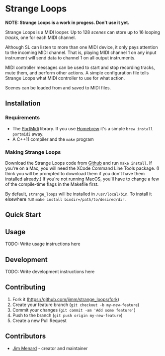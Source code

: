 # Strange Loops

**NOTE: Strange Loops is a work in progess. Don't use it yet.**

Strange Loops is a MIDI looper. Up to 128 _scenes_ can store up to 16
looping _tracks_, one for each MIDI channel.

Although SL can listen to more than one MIDI device, it only pays attention
to the incoming MIDI channel. That is, playing MIDI channel 1 on any
input instrument will send data to channel 1 on all output instruments.

MIDI controller messages can be used to start and stop recording tracks,
mute them, and perform other actions. A simple configuration file tells
Strange Loops what MIDI controller to use for what action.

Scenes can be loaded from and saved to MIDI files.

## Installation

### Requirements

- The [PortMidi](http://portmedia.sourceforge.net/portmidi/) library. If you
  use [Homebrew](https://brew.sh/) it's a simple `brew install portmidi`
  away.
- A C++11 compiler and the `make` program

### Making Strange Loops

Download the Strange Loops code from
[Github](https://github.com/jimm/strange_loops) and run `make install`. If
you're on a Mac, you will need the XCode Command Line Tools package. (I
think you will be prompted to download them if you don't have them installed
already.) If you're not running MacOS, you'll have to change a few of the
compile-time flags in the Makefile first.

By default, `strange_loops` will be installed in `/usr/local/bin`. To
install it elsewhere run `make install bindir=/path/to/desired/dir`.

## Quick Start

## Usage

TODO: Write usage instructions here

## Development

TODO: Write development instructions here

## Contributing

1. Fork it (<https://github.com/jimm/strange_loops/fork>)
2. Create your feature branch (`git checkout -b my-new-feature`)
3. Commit your changes (`git commit -am 'Add some feature'`)
4. Push to the branch (`git push origin my-new-feature`)
5. Create a new Pull Request

## Contributors

- [Jim Menard](https://github.com/jimm) - creator and maintainer
